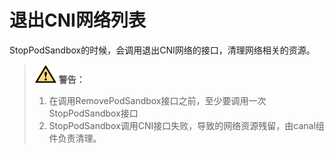 # 退出CNI网络列表<a name="ZH-CN_TOPIC_0184808075"></a>

StopPodSandbox的时候，会调用退出CNI网络的接口，清理网络相关的资源。

>![](./public_sys-resources/icon-warning.gif) **警告：**   
>1. 在调用RemovePodSandbox接口之前，至少要调用一次StopPodSandbox接口  
>2. StopPodSandbox调用CNI接口失败，导致的网络资源残留，由canal组件负责清理。  

